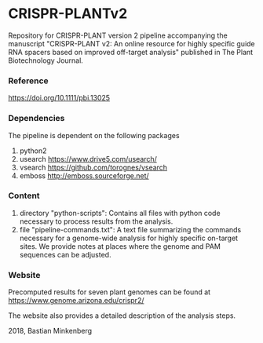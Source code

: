 # CRISPR-PLANTv2
Repository for CRISPR-PLANT version 2 pipeline accompanying the manuscript "CRISPR-PLANT v2: An online resource for highly specific guide RNA spacers based on improved off-target analysis" published in The Plant Biotechnology Journal.
### Reference
https://doi.org/10.1111/pbi.13025

### Dependencies
The pipeline is dependent on the following packages
1. python2
2. usearch https://www.drive5.com/usearch/
3. vsearch https://github.com/torognes/vsearch
4. emboss http://emboss.sourceforge.net/

### Content
1. directory "python-scripts": Contains all files with python code necessary to process results from the analysis.
2. file "pipeline-commands.txt": A text file summarizing the commands necessary for a genome-wide analysis for highly specific on-target sites. We provide notes at places where the genome and PAM sequences can be adjusted.

### Website
Precomputed results for seven plant genomes can be found at https://www.genome.arizona.edu/crispr2/

The website also provides a detailed description of the analysis steps.

2018, Bastian Minkenberg
